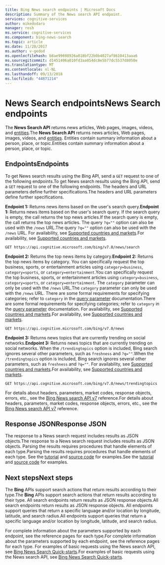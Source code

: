 ```yaml
---
title: Bing News search endpoints | Microsoft Docs
description: Summary of the News search API endpoint.
services: cognitive-services
author: mikedodaro
manager: rosh
ms.service: cognitive-services
ms.component: bing-news-search
ms.topic: article
ms.date: 11/28/2017
ms.author: v-gedod
ms.openlocfilehash: b8ae99698926a818bf22b0b4027af8610413aaa6
ms.sourcegitcommit: d1451406a010fd3aa854dc8e5b77dc5537d8050e
ms.translationtype: MT
ms.contentlocale: nl-NL
ms.lasthandoff: 09/13/2018
ms.locfileid: "44871214"
---
```

# <a name="news-search-endpoints"></a><span data-ttu-id="b7194-103">News Search endpoints</span><span class="sxs-lookup"><span data-stu-id="b7194-103">News Search endpoints</span></span>
<span data-ttu-id="b7194-104">The **News Search API** returns news articles, Web pages, images, videos, and [entities](https://docs.microsoft.com/azure/cognitive-services/bing-entities-search/search-the-web).</span><span class="sxs-lookup"><span data-stu-id="b7194-104">The **News Search API** returns news articles, Web pages, images, videos, and [entities](https://docs.microsoft.com/azure/cognitive-services/bing-entities-search/search-the-web).</span></span> <span data-ttu-id="b7194-105">Entities contain summary information about a person, place, or topic.</span><span class="sxs-lookup"><span data-stu-id="b7194-105">Entities contain summary information about a person, place, or topic.</span></span> 
## <a name="endpoints"></a><span data-ttu-id="b7194-106">Endpoints</span><span class="sxs-lookup"><span data-stu-id="b7194-106">Endpoints</span></span>
<span data-ttu-id="b7194-107">To get News search results using the Bing API, send a `GET` request to one of the following endpoints.</span><span class="sxs-lookup"><span data-stu-id="b7194-107">To get News search results using the Bing API, send a `GET` request to one of the following endpoints.</span></span> <span data-ttu-id="b7194-108">The headers and URL parameters define further specifications.</span><span class="sxs-lookup"><span data-stu-id="b7194-108">The headers and URL parameters define further specifications.</span></span>

<span data-ttu-id="b7194-109">**Endpoint 1:** Returns news items based on the user's search query.</span><span class="sxs-lookup"><span data-stu-id="b7194-109">**Endpoint 1:** Returns news items based on the user's search query.</span></span> <span data-ttu-id="b7194-110">If the search query is empty, the call returns the top news articles.</span><span class="sxs-lookup"><span data-stu-id="b7194-110">If the search query is empty, the call returns the top news articles.</span></span> <span data-ttu-id="b7194-111">The query `?q=""` option can also be used with the `/news` URL.</span><span class="sxs-lookup"><span data-stu-id="b7194-111">The query `?q=""` option can also be used with the `/news` URL.</span></span> <span data-ttu-id="b7194-112">For availability, see [Supported countries and markets](supported-countries-markets.md#supported-markets-for-news-search-endpoint).</span><span class="sxs-lookup"><span data-stu-id="b7194-112">For availability, see [Supported countries and markets](supported-countries-markets.md#supported-markets-for-news-search-endpoint).</span></span>
```
GET https://api.cognitive.microsoft.com/bing/v7.0/news/search 
``` 

<span data-ttu-id="b7194-113">**Endpoint 2:** Returns the top news items by category.</span><span class="sxs-lookup"><span data-stu-id="b7194-113">**Endpoint 2:** Returns the top news items by category.</span></span> <span data-ttu-id="b7194-114">You can specifically request the top business, sports, or entertainment articles using `category=business`, `category=sports`, or `category=entertainment`.</span><span class="sxs-lookup"><span data-stu-id="b7194-114">You can specifically request the top business, sports, or entertainment articles using `category=business`, `category=sports`, or `category=entertainment`.</span></span>  <span data-ttu-id="b7194-115">The `category` parameter can only be used with the `/news` URL.</span><span class="sxs-lookup"><span data-stu-id="b7194-115">The `category` parameter can only be used with the `/news` URL.</span></span> <span data-ttu-id="b7194-116">There are some formal requirements for specifying categories; refer to `category` in the [query parameter](https://docs.microsoft.com/rest/api/cognitiveservices/bing-news-api-v7-reference#query-parameters) documentation.</span><span class="sxs-lookup"><span data-stu-id="b7194-116">There are some formal requirements for specifying categories; refer to `category` in the [query parameter](https://docs.microsoft.com/rest/api/cognitiveservices/bing-news-api-v7-reference#query-parameters) documentation.</span></span> <span data-ttu-id="b7194-117">For availability, see [Supported countries and markets](supported-countries-markets.md#supported-markets-for-news-endpoint).</span><span class="sxs-lookup"><span data-stu-id="b7194-117">For availability, see [Supported countries and markets](supported-countries-markets.md#supported-markets-for-news-endpoint).</span></span> 
```
GET https://api.cognitive.microsoft.com/bing/v7.0/news  
```

<span data-ttu-id="b7194-118">**Endpoint 3:** Returns news topics that are currently trending on social networks.</span><span class="sxs-lookup"><span data-stu-id="b7194-118">**Endpoint 3:** Returns news topics that are currently trending on social networks.</span></span> <span data-ttu-id="b7194-119">When the `/trendingtopics` option is included, Bing search ignores several other parameters, such as `freshness` and `?q=""`.</span><span class="sxs-lookup"><span data-stu-id="b7194-119">When the `/trendingtopics` option is included, Bing search ignores several other parameters, such as `freshness` and `?q=""`.</span></span> <span data-ttu-id="b7194-120">For availability, see [Supported countries and markets](supported-countries-markets.md#supported-markets-for-news-trending-endpoint).</span><span class="sxs-lookup"><span data-stu-id="b7194-120">For availability, see [Supported countries and markets](supported-countries-markets.md#supported-markets-for-news-trending-endpoint).</span></span>
```
GET https://api.cognitive.microsoft.com/bing/v7.0/news/trendingtopics 
``` 

<span data-ttu-id="b7194-121">For details about headers, parameters, market codes, response objects, errors, etc., see the [Bing News search API v7](https://docs.microsoft.com/rest/api/cognitiveservices/bing-news-api-v7-reference) reference.</span><span class="sxs-lookup"><span data-stu-id="b7194-121">For details about headers, parameters, market codes, response objects, errors, etc., see the [Bing News search API v7](https://docs.microsoft.com/rest/api/cognitiveservices/bing-news-api-v7-reference) reference.</span></span>
## <a name="response-json"></a><span data-ttu-id="b7194-122">Response JSON</span><span class="sxs-lookup"><span data-stu-id="b7194-122">Response JSON</span></span>
<span data-ttu-id="b7194-123">The response to a News search request includes results as JSON objects.</span><span class="sxs-lookup"><span data-stu-id="b7194-123">The response to a News search request includes results as JSON objects.</span></span> <span data-ttu-id="b7194-124">Parsing the results requires procedures that handle elements of each type.</span><span class="sxs-lookup"><span data-stu-id="b7194-124">Parsing the results requires procedures that handle elements of each type.</span></span> <span data-ttu-id="b7194-125">See the [tutorial](https://docs.microsoft.com/azure/cognitive-services/bing-news-search/tutorial-bing-news-search-single-page-app) and [source code](https://docs.microsoft.com/azure/cognitive-services/bing-news-search/tutorial-bing-news-search-single-page-app-source) for examples.</span><span class="sxs-lookup"><span data-stu-id="b7194-125">See the [tutorial](https://docs.microsoft.com/azure/cognitive-services/bing-news-search/tutorial-bing-news-search-single-page-app) and [source code](https://docs.microsoft.com/azure/cognitive-services/bing-news-search/tutorial-bing-news-search-single-page-app-source) for examples.</span></span>

## <a name="next-steps"></a><span data-ttu-id="b7194-126">Next steps</span><span class="sxs-lookup"><span data-stu-id="b7194-126">Next steps</span></span>
<span data-ttu-id="b7194-127">The **Bing** APIs support search actions that return results according to their type.</span><span class="sxs-lookup"><span data-stu-id="b7194-127">The **Bing** APIs support search actions that return results according to their type.</span></span> <span data-ttu-id="b7194-128">All search endpoints return results as JSON response objects.</span><span class="sxs-lookup"><span data-stu-id="b7194-128">All search endpoints return results as JSON response objects.</span></span>  <span data-ttu-id="b7194-129">All endpoints support queries that return a specific language and/or location by longitude, latitude, and search radius.</span><span class="sxs-lookup"><span data-stu-id="b7194-129">All endpoints support queries that return a specific language and/or location by longitude, latitude, and search radius.</span></span>

<span data-ttu-id="b7194-130">For complete information about the parameters supported by each endpoint, see the reference pages for each type.</span><span class="sxs-lookup"><span data-stu-id="b7194-130">For complete information about the parameters supported by each endpoint, see the reference pages for each type.</span></span>
<span data-ttu-id="b7194-131">For examples of basic requests using the News search API, see [Bing News Search Quick-starts](https://docs.microsoft.com/azure/cognitive-services/bing-news-search).</span><span class="sxs-lookup"><span data-stu-id="b7194-131">For examples of basic requests using the News search API, see [Bing News Search Quick-starts](https://docs.microsoft.com/azure/cognitive-services/bing-news-search).</span></span>